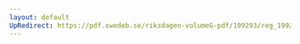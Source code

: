 ```yaml
---
layout: default
UpRedirect: https://pdf.swedeb.se/riksdagen-volumeG-pdf/199293/reg_199293/reg_199293_0308.pdf
---
```

